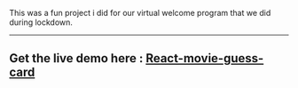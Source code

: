 This was a fun project i did for our virtual welcome program that we did during lockdown.

---

## Get the live demo here : [React-movie-guess-card](https://bikrantbdr.github.io/react-movie-guess-card/)

